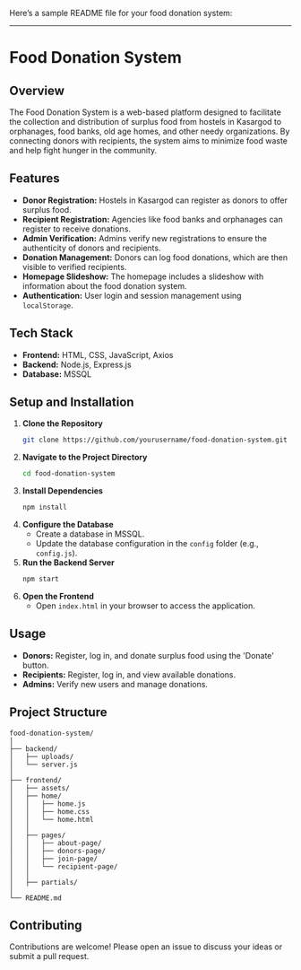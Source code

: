 Here’s a sample README file for your food donation system:

---

# Food Donation System

## Overview
The Food Donation System is a web-based platform designed to facilitate the collection and distribution of surplus food from hostels in Kasargod to orphanages, food banks, old age homes, and other needy organizations. By connecting donors with recipients, the system aims to minimize food waste and help fight hunger in the community.

## Features
- **Donor Registration:** Hostels in Kasargod can register as donors to offer surplus food.
- **Recipient Registration:** Agencies like food banks and orphanages can register to receive donations.
- **Admin Verification:** Admins verify new registrations to ensure the authenticity of donors and recipients.
- **Donation Management:** Donors can log food donations, which are then visible to verified recipients.
- **Homepage Slideshow:** The homepage includes a slideshow with information about the food donation system.
- **Authentication:** User login and session management using `localStorage`.

## Tech Stack
- **Frontend:** HTML, CSS, JavaScript, Axios
- **Backend:** Node.js, Express.js
- **Database:** MSSQL

## Setup and Installation
1. **Clone the Repository**
    ```bash
    git clone https://github.com/yourusername/food-donation-system.git
    ```
2. **Navigate to the Project Directory**
    ```bash
    cd food-donation-system
    ```
3. **Install Dependencies**
    ```bash
    npm install
    ```
4. **Configure the Database**
   - Create a database in MSSQL.
   - Update the database configuration in the `config` folder (e.g., `config.js`).
5. **Run the Backend Server**
    ```bash
    npm start
    ```
6. **Open the Frontend**
   - Open `index.html` in your browser to access the application.

## Usage
- **Donors:** Register, log in, and donate surplus food using the 'Donate' button.
- **Recipients:** Register, log in, and view available donations.
- **Admins:** Verify new users and manage donations.

## Project Structure
```
food-donation-system/
│
├── backend/
│   ├── uploads/
│   └── server.js
│
├── frontend/
│   ├── assets/
│   ├── home/
│   │   ├── home.js
│   │   ├── home.css
│   │   └── home.html
│   │
│   ├── pages/
│   │   ├── about-page/
│   │   ├── donors-page/
│   │   ├── join-page/
│   │   └── recipient-page/
│   │
│   ├── partials/
│
└── README.md
```

## Contributing
Contributions are welcome! Please open an issue to discuss your ideas or submit a pull request.

